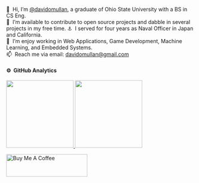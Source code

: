 👋 &nbsp;Hi, I’m [@davidomullan](https://www.linkedin.com/in/david-omullan/), a graduate of Ohio State University with a BS in CS Eng.  
💞️ &nbsp;I’m available to contribute to open source projects and dabble in several projects in my free time.
⚓️ &nbsp;I served for four years as Naval Officer in Japan and California.  
👀 &nbsp;I’m enjoy working in Web Applications, Game Development, Machine Learning, and Embedded Systems.  
📫 &nbsp;Reach me via email: davidomullan@gmail.com

#### ⚙️ &nbsp;GitHub Analytics

<p align="left">
<a href="https://github.com/davidomullan">
  <img height="180em" src="https://github-readme-stats-eight-theta.vercel.app/api?username=davidomullan&show_icons=true&theme=algolia&include_all_commits=true&count_private=true"/>
  <img height="180em" src="https://github-readme-stats-eight-theta.vercel.app/api/top-langs/?username=davidomullan&layout=compact&langs_count=8&theme=algolia"/>
</a>
</p>

<a href="https://www.buymeacoffee.com/davidomullan" target="_blank"><img src="https://cdn.buymeacoffee.com/buttons/v2/default-yellow.png" alt="Buy Me A Coffee" style="height: 60px !important;width: 217px !important;" ></a>

